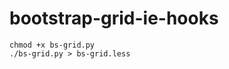 bootstrap-grid-ie-hooks
=======================
    chmod +x bs-grid.py   
    ./bs-grid.py > bs-grid.less 
